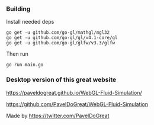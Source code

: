 ### Building

Install needed deps
```
go get -u github.com/go-gl/mathgl/mgl32
go get -u github.com/go-gl/gl/v4.1-core/gl
go get -u github.com/go-gl/glfw/v3.3/glfw
```

Then run
```
go run main.go
```

### Desktop version of this great website

https://paveldogreat.github.io/WebGL-Fluid-Simulation/  

https://github.com/PavelDoGreat/WebGL-Fluid-Simulation

Made by https://twitter.com/PavelDoGreat
